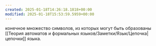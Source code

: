 ```yaml
---
created: 2025-01-18T14:26:18.1818+00:00
modified: 2025-01-18T15:53:59.5959+00:00
---
```

конечное множество символов, из которых могут быть образованы [[Теория автоматов и формальных языков/Заметки/Язык/Цепочка|цепочки]] языка.